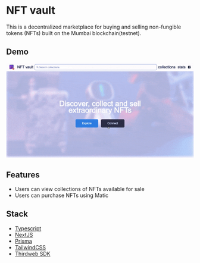 # NFT vault

This is a decentralized marketplace for buying and selling non-fungible tokens (NFTs) built on the Mumbai blockchain(testnet).

## Demo 

![Demo](nft_vault_demo.gif)


## Features

- Users can view collections of NFTs available for sale
- Users can purchase NFTs using Matic

## Stack

- [Typescript](https://www.typescriptlang.org)
- [NextJS](https://nextjs.org)
- [Prisma](https://prisma.io)
- [TailwindCSS](https://tailwindcss.com)
- [Thirdweb SDK](https://thirdweb.com)
